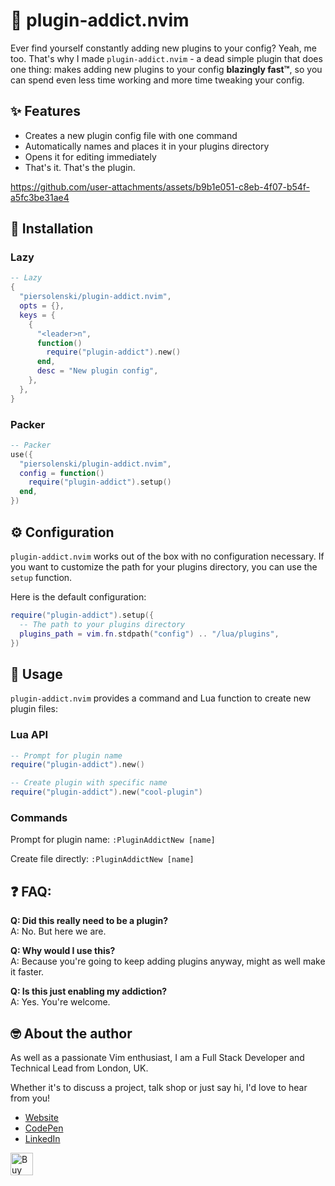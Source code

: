 # 🔌 plugin-addict.nvim

Ever find yourself constantly adding new plugins to your config? Yeah, me too. That's why I made `plugin-addict.nvim` - a dead simple plugin that does one thing: makes adding new plugins to your config **blazingly fast™**, so you can spend even less time working and more time tweaking your config.

## ✨ Features

- Creates a new plugin config file with one command
- Automatically names and places it in your plugins directory  
- Opens it for editing immediately
- That's it. That's the plugin.

https://github.com/user-attachments/assets/b9b1e051-c8eb-4f07-b54f-a5fc3be31ae4

## 🔩 Installation

### Lazy

```lua
-- Lazy
{
  "piersolenski/plugin-addict.nvim",
  opts = {},
  keys = {
    {
      "<leader>n",
      function()
        require("plugin-addict").new()
      end,
      desc = "New plugin config",
    },
  },
}
```

### Packer

```lua
-- Packer
use({
  "piersolenski/plugin-addict.nvim",
  config = function()
    require("plugin-addict").setup()
  end,
})
```

## ⚙️ Configuration

`plugin-addict.nvim` works out of the box with no configuration necessary. If you want to customize the path for your plugins directory, you can use the `setup` function.

Here is the default configuration:

```lua
require("plugin-addict").setup({
  -- The path to your plugins directory
  plugins_path = vim.fn.stdpath("config") .. "/lua/plugins",
})
```

## 🚀 Usage

`plugin-addict.nvim` provides a command and Lua function to create new plugin files:

### Lua API

```lua
-- Prompt for plugin name
require("plugin-addict").new()

-- Create plugin with specific name
require("plugin-addict").new("cool-plugin")
```

### Commands

Prompt for plugin name:
`:PluginAddictNew [name]`

Create file directly:
`:PluginAddictNew [name]`

## ❓ FAQ:

**Q: Did this really need to be a plugin?**  
A: No. But here we are.

**Q: Why would I use this?**  
A: Because you're going to keep adding plugins anyway, might as well make it faster.

**Q: Is this just enabling my addiction?**  
A: Yes. You're welcome.

## 🤓 About the author

As well as a passionate Vim enthusiast, I am a Full Stack Developer and Technical Lead from London, UK.

Whether it's to discuss a project, talk shop or just say hi, I'd love to hear from you!

- [Website](https://www.piersolenski.com/)
- [CodePen](https://codepen.io/piers)
- [LinkedIn](https://www.linkedin.com/in/piersolenski/)

<a href='https://ko-fi.com/piersolenski' target='_blank'>
  <img height='36' style='border:0px;height:36px;' src='https://cdn.ko-fi.com/cdn/kofi1.png?v=3' border='0' alt='Buy Me a Coffee at ko-fi.com' />
</a>
